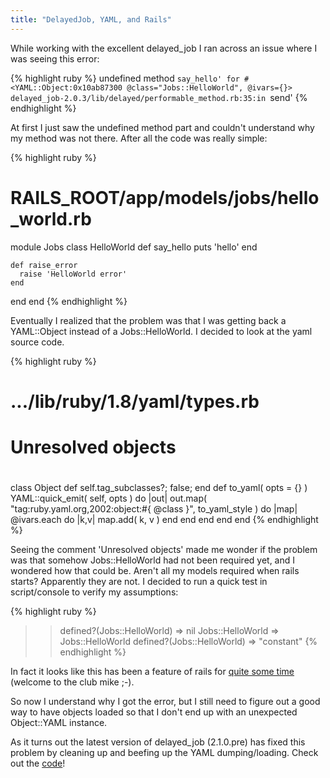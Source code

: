 ```yaml
---
title: "DelayedJob, YAML, and Rails"
---
```


While working with the excellent delayed_job I ran across an issue where I was seeing this error:

{% highlight ruby %}
undefined method `say_hello' for #<YAML::Object:0x10ab87300 @class="Jobs::HelloWorld", @ivars={}>
delayed_job-2.0.3/lib/delayed/performable_method.rb:35:in `send'
{% endhighlight %}

At first I just saw the undefined method part and couldn't understand why my method was not there. After all the code was really simple:

{% highlight ruby %}
# RAILS_ROOT/app/models/jobs/hello_world.rb
module Jobs
  class HelloWorld
    def say_hello
      puts 'hello'
    end
  
    def raise_error
      raise 'HelloWorld error'
    end
  end
end
{% endhighlight %}

Eventually I realized that the problem was that I was getting back a YAML::Object instead of a Jobs::HelloWorld. I decided to look at the yaml source code.

{% highlight ruby %}
# .../lib/ruby/1.8/yaml/types.rb

#
# Unresolved objects
#
class Object
    def self.tag_subclasses?; false; end
    def to_yaml( opts = {} )
        YAML::quick_emit( self, opts ) do |out|
            out.map( "tag:ruby.yaml.org,2002:object:#{ @class }", to_yaml_style ) do |map|
                @ivars.each do |k,v|
                    map.add( k, v )
                end
            end
        end
    end
end
{% endhighlight %}

Seeing the comment 'Unresolved objects' made me wonder if the problem was that somehow Jobs::HelloWorld had not been required yet, and I wondered how that could be. Aren't all my models required when rails starts? Apparently they are not. I decided to run a quick test in script/console to verify my assumptions:

{% highlight ruby %}
>> defined?(Jobs::HelloWorld)
=> nil
>> Jobs::HelloWorld
=> Jobs::HelloWorld
>> defined?(Jobs::HelloWorld)
=> "constant"
{% endhighlight %}

In fact it looks like this has been a feature of rails for [quite some time](http://lists.rubyonrails.org/pipermail/rails/2004-December/001206.html) (welcome to the club mike ;-).

So now I understand why I got the error, but I still need to figure out a good way to have objects loaded so that I don't end up with an unexpected Object::YAML instance.

As it turns out the latest version of delayed_job (2.1.0.pre) has fixed this problem by cleaning up and beefing up the YAML dumping/loading. Check out the [code](http://github.com/collectiveidea/delayed_job/blob/master/lib/delayed/yaml_ext.rb)!